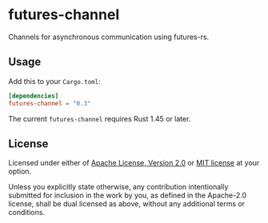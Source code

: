 # futures-channel

Channels for asynchronous communication using futures-rs.

## Usage

Add this to your `Cargo.toml`:

```toml
[dependencies]
futures-channel = "0.3"
```

The current `futures-channel` requires Rust 1.45 or later.

## License

Licensed under either of [Apache License, Version 2.0](LICENSE-APACHE) or
[MIT license](LICENSE-MIT) at your option.

Unless you explicitly state otherwise, any contribution intentionally submitted
for inclusion in the work by you, as defined in the Apache-2.0 license, shall
be dual licensed as above, without any additional terms or conditions.
